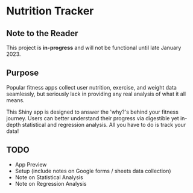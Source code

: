 # Nutrition Tracker

## Note to the Reader

This project is **in-progress** and will not be functional until late January 2023.

## Purpose

Popular fitness apps collect user nutrition, exercise, and weight data seamlessly, but seriously lack in providing any real analysis of what it all means. 

This Shiny app is designed to answer the 'why?'s behind your fitness journey. Users can better understand their progress via digestible yet in-depth statistical and regression analysis. All you have to do is track your data!

## TODO
- App Preview 
- Setup (include notes on Google forms / sheets data collection)
- Note on Statistical Analysis
- Note on Regression Analysis
